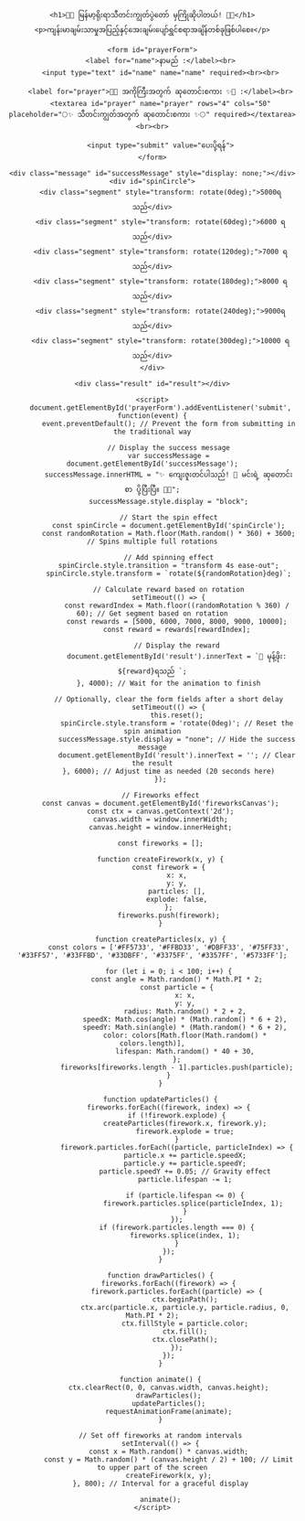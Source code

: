 <!DOCTYPE html>
<html lang="my">
<head>
    <meta charset="UTF-8">
    <meta name="viewport" content="width=device-width, initial-scale=1.0">
    <title>Prayer Form with Lucky Spin and Fireworks</title>
    <style>
        body {
            font-family: Arial, sans-serif;
            background-image: url('https://i.postimg.cc/XvSffVf1/photo-2024-10-02-04-06-14.jpg'); /* Updated background image */
            background-size: cover; /* Cover the entire background */
            background-position: center; /* Center the image */
            text-align: center;
            padding: 50px;
            margin: 0;
            overflow: hidden; /* Prevent scrollbars from appearing */
        }
        form {
            background-color: rgba(255, 255, 255, 0.8); /* White background with transparency */
            border-radius: 10px;
            padding: 20px;
            max-width: 500px;
            margin: auto;
            box-shadow: 0px 4px 10px rgba(0, 0, 0, 0.1);
        }
        input, textarea {
            width: 100%;
            padding: 10px;
            margin: 10px 0;
            border-radius: 5px;
            border: 1px solid #ccc;
        }
        input[type="submit"] {
            background-color: #4CAF50;
            color: white;
            border: none;
            cursor: pointer;
        }
        input[type="submit"]:hover {
            background-color: #45a049;
        }
        .message {
            margin-top: 20px;
            color: green;
            font-weight: bold;
        }
        #spinCircle {
            width: 200px;
            height: 200px;
            border-radius: 50%;
            position: relative;
            margin: 20px auto;
            overflow: hidden;
        }
        .segment {
            position: absolute;
            width: 50%;
            height: 50%;
            border-radius: 0 100% 0 0; /* Only top right rounded */
            transform-origin: 100% 100%;
            color: white; /* Text color */
            display: flex;
            align-items: center;
            justify-content: center;
            font-weight: bold;
            font-size: 16px;
        }
        .segment:nth-child(1) { background: linear-gradient(135deg, #ff7e5f, #feb47b); } /* 5000 MMK */
        .segment:nth-child(2) { background: linear-gradient(135deg, #6a11cb, #2575fc); } /* 6000 MMK */
        .segment:nth-child(3) { background: linear-gradient(135deg, #00c6ff, #0072ff); } /* 7000 MMK */
        .segment:nth-child(4) { background: linear-gradient(135deg, #ff6a00, #ee0979); } /* 8000 MMK */
        .segment:nth-child(5) { background: linear-gradient(135deg, #ff3f20, #ff8c00); } /* 9000 MMK */
        .segment:nth-child(6) { background: linear-gradient(135deg, #43e97b, #38f9d7); } /* 10000 MMK */
        .result {
            margin-top: 20px;
            font-size: 24px;
            font-weight: bold;
        }
        /* Fireworks styles */
        canvas {
            position: absolute;
            top: 0;
            left: 0;
            pointer-events: none; /* Allow clicks to pass through to the form */
        }
    </style>
</head>
<body>
    <canvas id="fireworksCanvas"></canvas>

    <h1>🌸✨ မြန်မာ့ရိုးရာသီတင်းကျွတ်ပွဲတော် မှကြိုဆိုပါတယ်! 🎉🌙</h1>
    <p>ကျန်းမာချမ်းသာမှုအပြည့်နှင့်အေးချမ်းပျော်ရွှင်စရာအချိန်တစ်ခုဖြစ်ပါစေ။</p>
    
    <form id="prayerForm">
        <label for="name">နာမည် :</label><br>
        <input type="text" id="name" name="name" required><br><br>
        
        <label for="prayer">🌸✨ အကိုကြီးအတွက် ဆုတောင်းစကား ✨🌸 :</label><br>
        <textarea id="prayer" name="prayer" rows="4" cols="50" placeholder="🌕✨ သီတင်းကျွတ်အတွက် ဆုတောင်းစကား ✨🌕" required></textarea><br><br>
        
        <input type="submit" value="ပေးပို့ရန်">
    </form>

    <div class="message" id="successMessage" style="display: none;"></div>
    <div id="spinCircle">
        <div class="segment" style="transform: rotate(0deg);">5000ရသည်</div>
        <div class="segment" style="transform: rotate(60deg);">6000 ရသည်</div>
        <div class="segment" style="transform: rotate(120deg);">7000 ရသည်</div>
        <div class="segment" style="transform: rotate(180deg);">8000 ရသည်</div>
        <div class="segment" style="transform: rotate(240deg);">9000ရသည်</div>
        <div class="segment" style="transform: rotate(300deg);">10000 ရသည်</div>
    </div>

    <div class="result" id="result"></div>

    <script>
        document.getElementById('prayerForm').addEventListener('submit', function(event) {
            event.preventDefault(); // Prevent the form from submitting in the traditional way

            // Display the success message
            var successMessage = document.getElementById('successMessage');
            successMessage.innerHTML = "✨ ကျေးဇူးတင်ပါသည်! 💌 မင်းရဲ့ ဆုတောင်းစာ ပို့ပြီးပြီ။ 💌✨";
            successMessage.style.display = "block";

            // Start the spin effect
            const spinCircle = document.getElementById('spinCircle');
            const randomRotation = Math.floor(Math.random() * 360) + 3600; // Spins multiple full rotations

            // Add spinning effect
            spinCircle.style.transition = "transform 4s ease-out";
            spinCircle.style.transform = `rotate(${randomRotation}deg)`;

            // Calculate reward based on rotation
            setTimeout(() => {
                const rewardIndex = Math.floor((randomRotation % 360) / 60); // Get segment based on rotation
                const rewards = [5000, 6000, 7000, 8000, 9000, 10000];
                const reward = rewards[rewardIndex];

                // Display the reward
                document.getElementById('result').innerText = `🎉 မုန့်ဖိုး: ${reward}ရသည် `;
            }, 4000); // Wait for the animation to finish

            // Optionally, clear the form fields after a short delay
            setTimeout(() => {
                this.reset();
                spinCircle.style.transform = 'rotate(0deg)'; // Reset the spin animation
                successMessage.style.display = "none"; // Hide the success message
                document.getElementById('result').innerText = ''; // Clear the result
            }, 6000); // Adjust time as needed (20 seconds here)
        });

        // Fireworks effect
        const canvas = document.getElementById('fireworksCanvas');
        const ctx = canvas.getContext('2d');
        canvas.width = window.innerWidth;
        canvas.height = window.innerHeight;

        const fireworks = [];

        function createFirework(x, y) {
            const firework = {
                x: x,
                y: y,
                particles: [],
                explode: false,
            };
            fireworks.push(firework);
        }

        function createParticles(x, y) {
            const colors = ['#FF5733', '#FFBD33', '#DBFF33', '#75FF33', '#33FF57', '#33FFBD', '#33DBFF', '#3375FF', '#3357FF', '#5733FF'];

            for (let i = 0; i < 100; i++) {
                const angle = Math.random() * Math.PI * 2;
                const particle = {
                    x: x,
                    y: y,
                    radius: Math.random() * 2 + 2,
                    speedX: Math.cos(angle) * (Math.random() * 6 + 2),
                    speedY: Math.sin(angle) * (Math.random() * 6 + 2),
                    color: colors[Math.floor(Math.random() * colors.length)],
                    lifespan: Math.random() * 40 + 30,
                };
                fireworks[fireworks.length - 1].particles.push(particle);
            }
        }

        function updateParticles() {
            fireworks.forEach((firework, index) => {
                if (!firework.explode) {
                    createParticles(firework.x, firework.y);
                    firework.explode = true;
                }
                firework.particles.forEach((particle, particleIndex) => {
                    particle.x += particle.speedX;
                    particle.y += particle.speedY;
                    particle.speedY += 0.05; // Gravity effect
                    particle.lifespan -= 1;

                    if (particle.lifespan <= 0) {
                        firework.particles.splice(particleIndex, 1);
                    }
                });
                if (firework.particles.length === 0) {
                    fireworks.splice(index, 1);
                }
            });
        }

        function drawParticles() {
            fireworks.forEach((firework) => {
                firework.particles.forEach((particle) => {
                    ctx.beginPath();
                    ctx.arc(particle.x, particle.y, particle.radius, 0, Math.PI * 2);
                    ctx.fillStyle = particle.color;
                    ctx.fill();
                    ctx.closePath();
                });
            });
        }

        function animate() {
            ctx.clearRect(0, 0, canvas.width, canvas.height);
            drawParticles();
            updateParticles();
            requestAnimationFrame(animate);
        }

        // Set off fireworks at random intervals
        setInterval(() => {
            const x = Math.random() * canvas.width;
            const y = Math.random() * (canvas.height / 2) + 100; // Limit to upper part of the screen
            createFirework(x, y);
        }, 800); // Interval for a graceful display

        animate();
    </script>
</body>
</html>
